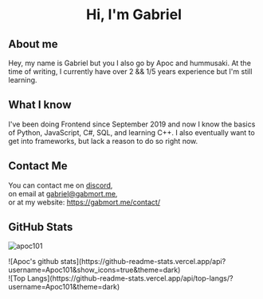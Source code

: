 <h1 align="center">Hi, I'm Gabriel</h1>

## About me
Hey, my name is Gabriel but you I also go by Apoc and hummusaki. At the time of writing, I currently have over 2 && 1/5 years experience but I'm still learning. 

## What I know
I've been doing Frontend since September 2019 and now I know the basics of Python, JavaScript, C#, SQL, and learning C++.
I also eventually want to get into frameworks, but lack a reason to do so right now.

## Contact Me
You can contact me on [discord](https://discord.gabmort.me/),<br>
on email at gabriel@gabmort.me,<br>
or at my website: https://gabmort.me/contact/

## GitHub Stats 
<p align="left"> <img src="https://komarev.com/ghpvc/?username=apoc101&label=Profile%20views&color=0e75b6&style=flat" alt="apoc101" /> </p>
![Apoc's github stats](https://github-readme-stats.vercel.app/api?username=Apoc101&show_icons=true&theme=dark)<br>
![Top Langs](https://github-readme-stats.vercel.app/api/top-langs/?username=Apoc101&theme=dark)
